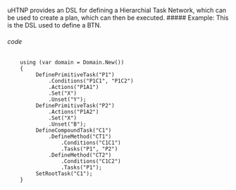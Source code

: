  uHTNP provides an DSL for defining a Hierarchial Task Network, which can be used to create a plan, which can then be executed. ##### Example:  This is the DSL used to define a BTN. 

######  code

```
    using (var domain = Domain.New())
    {
         DefinePrimitiveTask("P1")
             .Conditions("P1C1", "P1C2")
             .Actions("P1A1")
             .Set("X")
             .Unset("Y");
         DefinePrimitiveTask("P2")
             .Actions("P1A2")
             .Set("X")
             .Unset("B");
         DefineCompoundTask("C1")
             .DefineMethod("CT1")
                 .Conditions("C1C1")
                 .Tasks("P1", "P2")
             .DefineMethod("CT2")
                 .Conditions("C1C2")
                 .Tasks("P1");
         SetRootTask("C1");
    }
```
